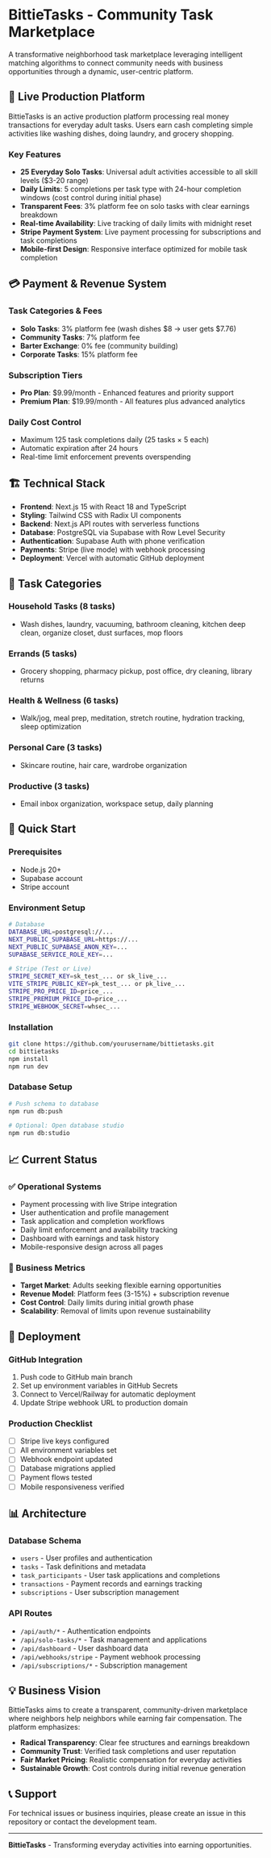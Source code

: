 # BittieTasks - Community Task Marketplace

A transformative neighborhood task marketplace leveraging intelligent matching algorithms to connect community needs with business opportunities through a dynamic, user-centric platform.

## 🚀 Live Production Platform

BittieTasks is an active production platform processing real money transactions for everyday adult tasks. Users earn cash completing simple activities like washing dishes, doing laundry, and grocery shopping.

### Key Features

- **25 Everyday Solo Tasks**: Universal adult activities accessible to all skill levels ($3-20 range)
- **Daily Limits**: 5 completions per task type with 24-hour completion windows (cost control during initial phase)
- **Transparent Fees**: 3% platform fee on solo tasks with clear earnings breakdown
- **Real-time Availability**: Live tracking of daily limits with midnight reset
- **Stripe Payment System**: Live payment processing for subscriptions and task completions
- **Mobile-first Design**: Responsive interface optimized for mobile task completion

## 💳 Payment & Revenue System

### Task Categories & Fees
- **Solo Tasks**: 3% platform fee (wash dishes $8 → user gets $7.76)
- **Community Tasks**: 7% platform fee
- **Barter Exchange**: 0% fee (community building)
- **Corporate Tasks**: 15% platform fee

### Subscription Tiers
- **Pro Plan**: $9.99/month - Enhanced features and priority support
- **Premium Plan**: $19.99/month - All features plus advanced analytics

### Daily Cost Control
- Maximum 125 task completions daily (25 tasks × 5 each)
- Automatic expiration after 24 hours
- Real-time limit enforcement prevents overspending

## 🏗 Technical Stack

- **Frontend**: Next.js 15 with React 18 and TypeScript
- **Styling**: Tailwind CSS with Radix UI components
- **Backend**: Next.js API routes with serverless functions
- **Database**: PostgreSQL via Supabase with Row Level Security
- **Authentication**: Supabase Auth with phone verification
- **Payments**: Stripe (live mode) with webhook processing
- **Deployment**: Vercel with automatic GitHub deployment

## 📱 Task Categories

### Household Tasks (8 tasks)
- Wash dishes, laundry, vacuuming, bathroom cleaning, kitchen deep clean, organize closet, dust surfaces, mop floors

### Errands (5 tasks) 
- Grocery shopping, pharmacy pickup, post office, dry cleaning, library returns

### Health & Wellness (6 tasks)
- Walk/jog, meal prep, meditation, stretch routine, hydration tracking, sleep optimization

### Personal Care (3 tasks)
- Skincare routine, hair care, wardrobe organization

### Productive (3 tasks)
- Email inbox organization, workspace setup, daily planning

## 🚀 Quick Start

### Prerequisites
- Node.js 20+
- Supabase account
- Stripe account

### Environment Setup
```bash
# Database
DATABASE_URL=postgresql://...
NEXT_PUBLIC_SUPABASE_URL=https://...
NEXT_PUBLIC_SUPABASE_ANON_KEY=...
SUPABASE_SERVICE_ROLE_KEY=...

# Stripe (Test or Live)
STRIPE_SECRET_KEY=sk_test_... or sk_live_...
VITE_STRIPE_PUBLIC_KEY=pk_test_... or pk_live_...
STRIPE_PRO_PRICE_ID=price_...
STRIPE_PREMIUM_PRICE_ID=price_...
STRIPE_WEBHOOK_SECRET=whsec_...
```

### Installation
```bash
git clone https://github.com/yourusername/bittietasks.git
cd bittietasks
npm install
npm run dev
```

### Database Setup
```bash
# Push schema to database
npm run db:push

# Optional: Open database studio
npm run db:studio
```

## 📈 Current Status

### ✅ Operational Systems
- Payment processing with live Stripe integration
- User authentication and profile management
- Task application and completion workflows  
- Daily limit enforcement and availability tracking
- Dashboard with earnings and task history
- Mobile-responsive design across all pages

### 🎯 Business Metrics
- **Target Market**: Adults seeking flexible earning opportunities
- **Revenue Model**: Platform fees (3-15%) + subscription revenue
- **Cost Control**: Daily limits during initial growth phase
- **Scalability**: Removal of limits upon revenue sustainability

## 🔧 Deployment

### GitHub Integration
1. Push code to GitHub main branch
2. Set up environment variables in GitHub Secrets
3. Connect to Vercel/Railway for automatic deployment
4. Update Stripe webhook URL to production domain

### Production Checklist
- [ ] Stripe live keys configured
- [ ] All environment variables set
- [ ] Webhook endpoint updated
- [ ] Database migrations applied
- [ ] Payment flows tested
- [ ] Mobile responsiveness verified

## 📊 Architecture

### Database Schema
- `users` - User profiles and authentication
- `tasks` - Task definitions and metadata
- `task_participants` - User task applications and completions
- `transactions` - Payment records and earnings tracking
- `subscriptions` - User subscription management

### API Routes
- `/api/auth/*` - Authentication endpoints
- `/api/solo-tasks/*` - Task management and applications
- `/api/dashboard` - User dashboard data
- `/api/webhooks/stripe` - Payment webhook processing
- `/api/subscriptions/*` - Subscription management

## 💡 Business Vision

BittieTasks aims to create a transparent, community-driven marketplace where neighbors help neighbors while earning fair compensation. The platform emphasizes:

- **Radical Transparency**: Clear fee structures and earnings breakdown
- **Community Trust**: Verified task completions and user reputation
- **Fair Market Pricing**: Realistic compensation for everyday activities
- **Sustainable Growth**: Cost controls during initial revenue generation

## 📞 Support

For technical issues or business inquiries, please create an issue in this repository or contact the development team.

---

**BittieTasks** - Transforming everyday activities into earning opportunities.